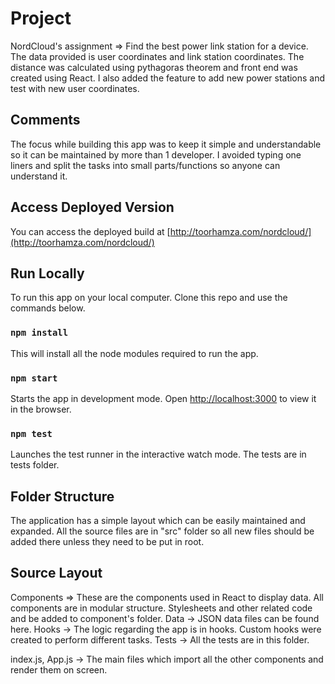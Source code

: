 # Project 

NordCloud's assignment => Find the best power link station for a device. The data provided is user coordinates and link station coordinates. The distance was calculated using pythagoras theorem and front end was created using React. I also added the feature to add new power stations and test with new user coordinates.

## Comments
The focus while building this app was to keep it simple and understandable so it can be maintained by more than 1 developer. I avoided typing one liners and split the tasks into small parts/functions so anyone can understand it. 

## Access Deployed Version

You can access the deployed build at [http://toorhamza.com/nordcloud/](http://toorhamza.com/nordcloud/)

## Run Locally

To run this app on your local computer. Clone this repo and use the commands below.

### `npm install`

This will install all the node modules required to run the app.

### `npm start`

Starts the app in development mode. 
Open [http://localhost:3000](http://localhost:3000) to view it in the browser.

### `npm test`

Launches the test runner in the interactive watch mode.
The tests are in tests folder.

## Folder Structure

The application has a simple layout which can be easily maintained and expanded. All the source files are in "src" folder so all new files should be added there unless they need to be put in root.

## Source Layout

Components => These are the components used in React to display data. All components are in modular structure. Stylesheets and other related code and be added to component's folder.
Data -> JSON data files can be found here.
Hooks -> The logic regarding the app is in hooks. Custom hooks were created to perform different tasks.
Tests -> All the tests are in this folder.

index.js, App.js -> The main files which import all the other components and render them on screen.




